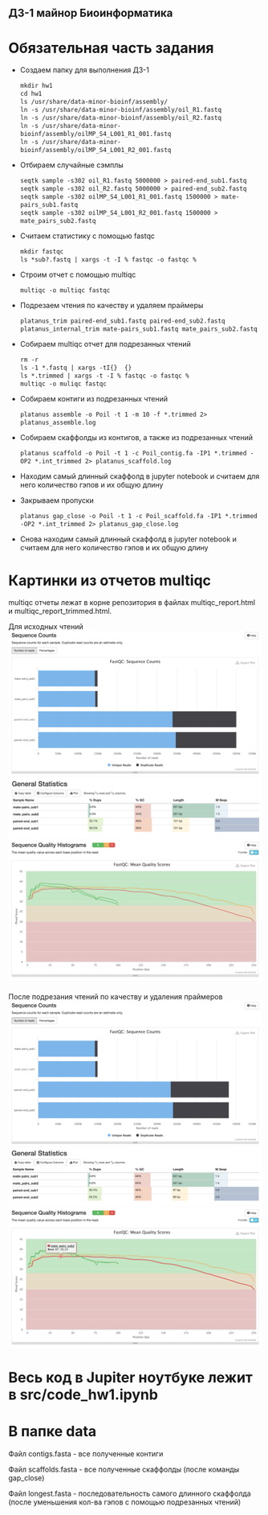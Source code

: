 ## ДЗ-1 майнор Биоинформатика

# Обязательная часть задания
- Создаем папку для выполнения ДЗ-1
    ```
    mkdir hw1
    cd hw1
    ls /usr/share/data-minor-bioinf/assembly/
    ln -s /usr/share/data-minor-bioinf/assembly/oil_R1.fastq
    ln -s /usr/share/data-minor-bioinf/assembly/oil_R2.fastq
    ln -s /usr/share/data-minor-bioinf/assembly/oilMP_S4_L001_R1_001.fastq
    ln -s /usr/share/data-minor-bioinf/assembly/oilMP_S4_L001_R2_001.fastq
    ```
- Отбираем случайные сэмплы
    ```
    seqtk sample -s302 oil_R1.fastq 5000000 > paired-end_sub1.fastq
    seqtk sample -s302 oil_R2.fastq 5000000 > paired-end_sub2.fastq
    seqtk sample -s302 oilMP_S4_L001_R1_001.fastq 1500000 > mate-pairs_sub1.fastq
    seqtk sample -s302 oilMP_S4_L001_R2_001.fastq 1500000 > mate_pairs_sub2.fastq
    ```
- Считаем статистику с помощью fastqc
    ```
    mkdir fastqc
    ls *sub?.fastq | xargs -t -I % fastqc -o fastqc %
    ```
- Строим отчет с помощью multiqc
    ```
    multiqc -o multiqc fastqc
    ```
- Подрезаем чтения по качеству и удаляем праймеры
    ```
    platanus_trim paired-end_sub1.fastq paired-end_sub2.fastq
    platanus_internal_trim mate-pairs_sub1.fastq mate_pairs_sub2.fastq
    ```
- Собираем multiqc отчет для подрезанных чтений
    ```
    rm -r
    ls -1 *.fastq | xargs -tI{}  {}
    ls *.trimmed | xargs -t -I % fastqc -o fastqc %
    multiqc -o muliqc fastqc
    ```
- Собираем контиги из подрезанных чтений
    ```
    platanus assemble -o Poil -t 1 -m 10 -f *.trimmed 2> platanus_assemble.log
    ```
- Собираем скаффолды из контигов, а также из подрезанных чтений
    ```
    platanus scaffold -o Poil -t 1 -c Poil_contig.fa -IP1 *.trimmed -OP2 *.int_trimmed 2> platanus_scaffold.log
    ```
- Находим самый длинный скаффолд в jupyter notebook и считаем для него количество гэпов и их общую длину

- Закрываем пропуски
    ```
    platanus gap_close -o Poil -t 1 -c Poil_scaffold.fa -IP1 *.trimmed -OP2 *.int_trimmed 2> platanus_gap_close.log
    ```
- Снова находим самый длинный скаффолд в jupyter notebook и считаем для него количество гэпов и их общую длину

# Картинки из отчетов multiqc

multiqc отчеты лежат в корне репозитория в файлах multiqc_report.html и multiqc_report_trimmed.html.

Для исходных чтений
![](/img/source_readings_counts.png)
![](/img/source_readings_general_statistics.png)
![](/img/source_readings_quality.png)

После подрезания чтений по качеству и удаления праймеров
![](/img/trimmed_readings_counts.png)
![](/img/trimmed_readings_general_statistics.png)
![](/img/trimmed_readings_quality.png)


# Весь код в Jupiter ноутбуке лежит в src/code_hw1.ipynb

# В папке data
Файл contigs.fasta - все полученные контиги

Файл scaffolds.fasta - все полученные скаффолды (после команды gap_close)

Файл longest.fasta - последовательность самого длинного скаффолда (после уменьшения кол-ва гэпов с помощью подрезанных чтений)
